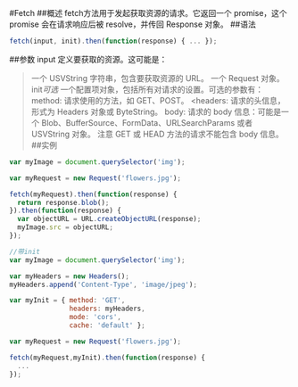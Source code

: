 #Fetch
##概述
fetch方法用于发起获取资源的请求。它返回一个 promise，这个 promise 会在请求响应后被 resolve，并传回 Response 对象。
##语法
```javascript
fetch(input, init).then(function(response) { ... });
```
##参数
input
定义要获取的资源。这可能是：
>一个 USVString 字符串，包含要获取资源的 URL。
>一个 Request 对象。
init<em>可选</em>
一个配置项对象，包括所有对请求的设置。可选的参数有：
>method: 请求使用的方法，如 GET、POST。
<headers: 请求的头信息，形式为 Headers 对象或 ByteString。
>body: 请求的 body 信息：可能是一个 Blob、BufferSource、FormData、URLSearchParams 或者 USVString 对象。
       注意 GET 或 HEAD 方法的请求不能包含 body 信息。
##实例
```javascript
var myImage = document.querySelector('img');

var myRequest = new Request('flowers.jpg');

fetch(myRequest).then(function(response) {
  return response.blob();
}).then(function(response) {
  var objectURL = URL.createObjectURL(response);
  myImage.src = objectURL;
});

//带init
var myImage = document.querySelector('img');

var myHeaders = new Headers();
myHeaders.append('Content-Type', 'image/jpeg');

var myInit = { method: 'GET',
               headers: myHeaders,
               mode: 'cors',
               cache: 'default' };

var myRequest = new Request('flowers.jpg');

fetch(myRequest,myInit).then(function(response) {
  ... 
});
```
